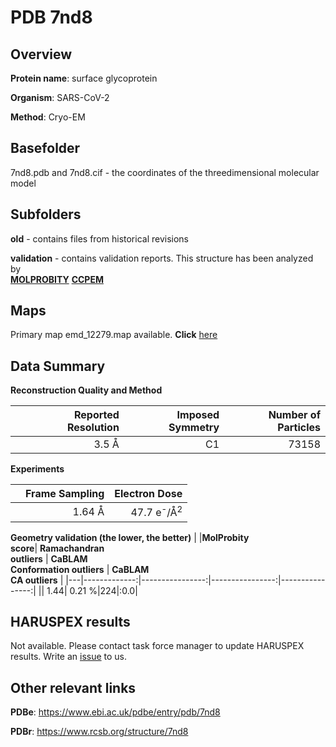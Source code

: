 # PDB 7nd8

## Overview

**Protein name**: surface glycoprotein

**Organism**: SARS-CoV-2

**Method**: Cryo-EM



## Basefolder

7nd8.pdb and 7nd8.cif - the coordinates of the threedimensional molecular model

## Subfolders



**old** - contains files from historical revisions

**validation** - contains validation reports. This structure has been analyzed by <br>  [**MOLPROBITY**](https://github.com/thorn-lab/coronavirus_structural_task_force/tree/master/pdb/surface_glycoprotein/SARS-CoV-2/7nd8/validation/molprobity)   [**CCPEM**](https://github.com/thorn-lab/coronavirus_structural_task_force/tree/master/pdb/surface_glycoprotein/SARS-CoV-2/7nd8/validation/ccpem-validation) 



## Maps

Primary map emd_12279.map available. **Click** [here](http://ftp.wwpdb.org/pub/emdb/structures/EMD-12279/map/) 

## Data Summary
**Reconstruction Quality and Method**

|   | Reported Resolution | Imposed Symmetry | Number of Particles |
|---|-------------:|----------------:|--------------:|
|   |3.5 Å|C1|73158|

**Experiments**

|   | Frame Sampling | Electron Dose |
|---|-------------:|----------------:|
|   |1.64 Å|47.7 e<sup>-</sup>/Å<sup>2</sup>|

**Geometry validation (the lower, the better)**
|   |**MolProbity<br>score**| **Ramachandran<br>outliers** | **CaBLAM<br>Conformation outliers** | **CaBLAM<br>CA outliers** |
|---|-------------:|----------------:|----------------:|----------------:|
||  1.44|  0.21 %|224|:0.0|

## HARUSPEX results

Not available. Please contact task force manager to update HARUSPEX results. Write an [issue](https://github.com/thorn-lab/coronavirus_structural_task_force/issues) to us.

## Other relevant links 
**PDBe**:  https://www.ebi.ac.uk/pdbe/entry/pdb/7nd8
 
**PDBr**: https://www.rcsb.org/structure/7nd8 
